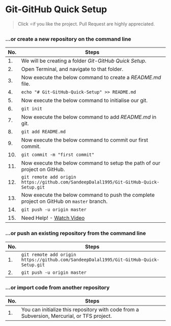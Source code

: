 # Git-GitHub Quick Setup

> Click :star:if you like the project. Pull Request are highly appreciated.

### …or create a new repository on the command line

| No. | Steps |
|----|----|
| 1. | We will be creating a folder *_Git-GitHub Quick Setup_*. |
| 2. | Open Terminal, and navigate to that folder. |
| 3. | Now execute the below command to create a *_README.md_* file. |
| 4. | ` echo "# Git-GitHub-Quick-Setup" >> README.md ` |
| 5. | Now execute the below command to initialise our git. |
| 6. | ` git init ` |
| 7. | Now execute the below command to add *_README.md_* in git. |
| 8. | ` git add README.md ` |
| 9. | Now execute the below command to commit our first commit. |
| 10. | ` git commit -m "first commit" ` |
| 11. | Now execute the below command to setup the path of our project on GitHub. |
| 12. | ` git remote add origin https://github.com/SandeepDalal1995/Git-GitHub-Quick-Setup.git ` |
| 13. | Now execute the below command to push the complete project on GitHub on `master` branch. |
| 14. | ` git push -u origin master ` |
| 15. | Need Help! - [Watch Video](https://youtu.be/Y4uqOVl3VMY) |

### …or push an existing repository from the command line

| No. | Steps |
|----|----|
| 1. | ` git remote add origin https://github.com/SandeepDalal1995/Git-GitHub-Quick-Setup.git ` |
| 2. | ` git push -u origin master ` |

### …or import code from another repository

| No. | Steps |
|----|----|
| 1. | You can initialize this repository with code from a Subversion, Mercurial, or TFS project. |
